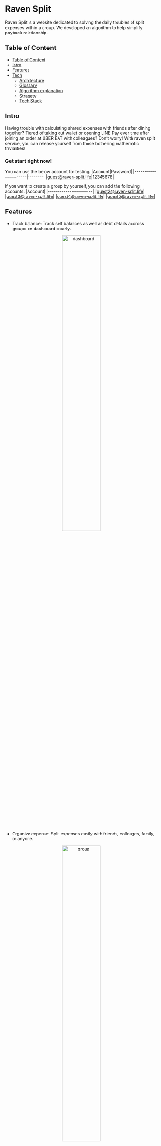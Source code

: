 
# Raven Split

Raven Split is a website dedicated to solving the daily troubles of split expenses within a group. We developed an algorithm to help simplify payback relationship.

## Table of Content

- [Table of Content](#Table-of-Content)
- [Intro](#Intro)
- [Features](#Features)
- [Tech](#Tech)
    - [Architecture](#Architecture)
    - [Glossary](#Glossary)
    - [Algorithm explanation](#Algorithm-explanation)
    - [Stragety](#Stragety)
    - [Tech Stack](#Tech-Stack)
    



## Intro 

Having trouble with calculating shared expenses with friends after dining together? 
Tiered of taking out wallet or opening LINE Pay ever time after joining an order at UBER EAT with colleagues?
Don’t worry! With raven split service, you can release yourself from those bothering mathematic trivialities!

### Get start right now!

You can use the below account for testing.
|Account|Password|
|----------------------|--------|
|guest@raven-split.life|12345678|

If you want to create a group by yourself, you can add the following accounts.
|Account|
|-----------------------|
|guest2@raven-split.life|
|guest3@raven-split.life|
|guest4@raven-split.life|
|guest5@raven-split.life|

## Features
- Track balance: Track self balances as well as debt details accross groups on dashboard clearly.
<div align="center"><img alt="dashboard" src="https://user-images.githubusercontent.com/62165222/195965396-49e32d58-edc4-41b7-b491-3ba938ae2e88.png" width="50%"/></div>

- Organize expense: Split expenses easily with friends, colleages, family, or anyone.
<div align="center"><img alt="group" src="https://user-images.githubusercontent.com/62165222/195965342-e95903ec-2626-4714-883a-ec046ba94537.png" width="50%" /></div>

- Add expenses: Record shared expense quickly with split/customized mode and calculate helper.
<div align="center"><img alt="add_expense" src="https://user-images.githubusercontent.com/62165222/195963851-02adac2a-8afc-49f8-8316-e30875a2828b.gif" width="50%"/></div>
<div align="center"><img alt="edit_expense" src="https://user-images.githubusercontent.com/62165222/195963866-e7c2fd6a-27cd-4fe2-8556-7ed2d38adea5.gif" width="40%"/> <img alt="delete_expense" src="https://user-images.githubusercontent.com/62165222/195963869-0d94be2c-0672-4651-b63b-1c05ced98f54.gif" width="40%"/></div>

- Pay friends back: Settle up with a friend and record the payment.
<div align="center"><img alt="settle_pair" src="https://user-images.githubusercontent.com/62165222/195965194-bda73240-43f6-41c3-813e-76d55ed96a33.gif" width="50%"/></div>

- Simplify payback relations: Settle up in group wisely with raven split algorithm suggestion.
<div align="center"><img alt="settle_all" src="https://user-images.githubusercontent.com/62165222/195965182-39e0693f-6faf-4bd2-9149-b38fa4f610f1.gif" width="50%"/></div>




## Tech
### Overall Architecture:
![Structure](https://user-images.githubusercontent.com/62165222/195860285-e50392b7-4fe9-4d41-92a2-cb01f2ddc0f2.png)

### Glossary:
The different between _*Raw Data*_, _*Balance*_, _*Best Settle Solution*_
- Raw Data: the expense data come from client input, including who paid and who were involved in this expense.
- Balance:  the current owe amount and owe relationship between two people, which is calculated by all the previous expense records.
- Best Settle Solution: the simplified payback solution which took all the balances in the group, and then use the algorithm to reduct the total number of repayments between group members.

### Algorithm explanation:

- Algorithm Steps:

 1. Pick up two noeds(people) as start and end in the graph. 
 2. Pick up one path that can go from start to end, which might pass through couples of nodes (other people).
 3. Find the bottlenect capacity(minimum debt amount on this path).
 4. For each eage, minus bottlenect capacity to get residual(remaining debts).
 5. Add this capacity to shortest path(edge of start to end).

  _Note: In this algorithm we will not build a new payback relatoin if there is no current debt replation between two people. (In the real world cases, it is possibly that the two people are not knowing each other but only joining the same group.)_

- A simple examples in three members' group:
<div align="center"><img alt="Three_people_best_settle_solution" src="https://user-images.githubusercontent.com/62165222/195865569-0b35eac4-a390-4241-81f1-ab9950b0680d.gif" width="50%"/></div>

 1. Origin: Adam owes Euli $100, Adam owes Tim $50, Tim owes Euli $50.
 2. Adam owes Tim $50, Tim owes Euli $50 => Turns to Adam pays Euli $50
 3. Adam owes Euli $100 + $50 = $150.

- A glance at a complex example in ten member's group:
<div align="center"><img alt="Ten_people_best_settle_solution" src="https://user-images.githubusercontent.com/62165222/195868659-2ea111ef-6848-4a19-ac78-4f704ce55cc2.gif" width="50%"/></div>
1. Having 30 debts between group members
2. Reduced to 9 debts after calculating by raven split algorithum

### Stragety:
1. Applied both relational database and graph database
RDS MySQl is used for saving raw data and balances. In the other hand, Neo4j is used to save best settle solutions. 
With this structure, we can guarantee the consistency of user data with the trait of relational database, and also take adventage of relation base structure of graph database to fasten algorithm calculation.

2. Implement Lambda and SQS to handle best settle calcultion when needed
Considering the resouce consuing by best settle calulation and complexity of calculation itself influenced by the amount of edges(payment relationships), it is not good either to conduct calculation per modification nor waiting until user request.
Hence, implement the following design for improvement:
  - Couting the amount of expense modification, conduct best settle calculation once per 5 modification.
  - Implement AWS Lambda for best settle calculation to ease the system loading. Produce job to AWS SQS to trigger Lambda when needed.
  - Seperate prioritized queue to deal with immidiate best settle solution checking request from user.


## Tech Stack

**Server:** Node, Express

**Database:** RDS MySQL, Neo4j

**AWS Serverless Service:** Lambda, SQS

**Client:** React, Bootstrap, Material-UI


